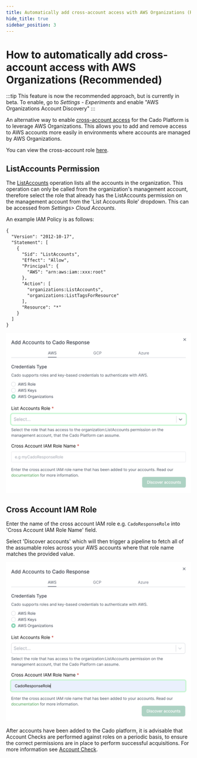 ```yaml
---
title: Automatically add cross-account access with AWS Organizations (Recommended)
hide_title: true
sidebar_position: 3
---
```


# How to automatically add cross-account access with AWS Organizations (Recommended)

:::tip
This feature is now the recommended approach, but is currently in beta. To enable, go to *Settings - Experiments* and enable "AWS Organizations Account Discovery"
:::

An alternative way to enable [cross-account access](./cross-account-creation.md) for the Cado Platform is to leverage AWS Organizations. This allows you to add and remove access to AWS accounts more easily in environments where accounts are managed by AWS Organizations.

You can view the cross-account role [here](https://github.com/cado-security/Deployment-Templates/blob/main/cross-account/CrossAccountPolicy.yaml).

## ListAccounts Permission

The [ListAccounts](https://docs.aws.amazon.com/organizations/latest/APIReference/API_ListAccounts.html) operation lists all the accounts in the organization. This operation can only be called from the organization's management account, therefore select the role that already has the ListAccounts permission on the management account from the 'List Accounts Role' dropdown. This can be accessed from *Settings> Cloud Accounts*.

An example IAM Policy is as follows:

```
{
  "Version": "2012-10-17",
  "Statement": [
    {
      "Sid": "ListAccounts",
      "Effect": "Allow",
      "Principal": {
        "AWS": "arn:aws:iam::xxx:root"
      },
      "Action": [
        "organizations:ListAccounts",
        "organizations:ListTagsForResource"
      ],
      "Resource": "*"
    }
  ]
}
```

![Select List Accounts Role](/img/aws-orgs-list-accounts-role.png)

## Cross Account IAM Role

Enter the name of the cross account IAM role e.g. `CadoResponseRole` into 'Cross Account IAM Role Name' field.

Select 'Discover accounts' which will then trigger a pipeline to fetch all of the assumable roles across your AWS accounts where that role name matches the provided value.

![AWS Orgs Settings in Cado](/img/aws-orgs-cross-account-iam-role.png)

After accounts have been added to the Cado platform, it is advisable that Account Checks are performed against roles on a periodic basis, to ensure the correct permissions are in place to perform successful acquisitions. For more information see [Account Check](/cado/manage/monitoring#account-check).
